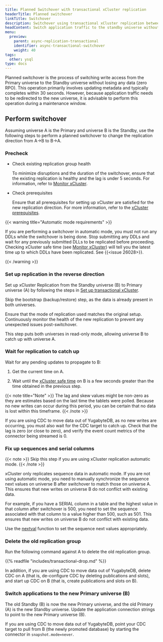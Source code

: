 ```yaml
---
title: Planned Switchover with transactional xCluster replication
headerTitle: Planned switchover
linkTitle: Switchover
description: Switchover using transactional xCluster replication between universes
headContent: Switch application traffic to the standby universe without data loss
menu:
  preview:
    parent: async-replication-transactional
    identifier: async-transactional-switchover
    weight: 40
tags:
  other: ysql
type: docs
---
```


Planned switchover is the process of switching write access from the Primary universe to the Standby universe without losing any data (zero RPO). This operation primarily involves updating metadata and typically completes within 30 seconds. However, because application traffic needs to be redirected to the new universe, it is advisable to perform this operation during a maintenance window.

## Perform switchover

Assuming universe A is the Primary and universe B is the Standby, use the following steps to perform a planned switchover to change the replication direction from A->B to B->A.

### Precheck

- Check existing replication group health

  To minimize disruptions and the duration of the switchover, ensure that the existing replication is healthy and the lag is under 5 seconds. For information, refer to [Monitor xCluster](../../../../launch-and-manage/monitor-and-alert/xcluster-monitor/).

- Check prerequisites

  Ensure that all prerequisites for setting up xCluster are satisfied for the new replication direction. For more information, refer to the [xCluster prerequisites](../#prerequisites).

{{< warning title="Automatic mode requirements" >}}

If you are performing a switchover in automatic mode, you must not run any DDLs while the switchover is being done.  Stop submitting any DDLs and wait for any previously submitted DLLs to be replicated before proceeding.  Checking xCluster safe time (see [Monitor xCluster](../../../../launch-and-manage/monitor-and-alert/xcluster-monitor/)) will tell you the latest time up to which DDLs have been replicated. See {{<issue 26028>}}.

{{< /warning >}}

### Set up replication in the reverse direction

Set up xCluster Replication from the Standby universe (B) to Primary universe (A) by following the steps in [Set up transactional xCluster](../../async-replication/async-transactional-setup-automatic/).

Skip the bootstrap (backup/restore) step, as the data is already present in both universes.

Ensure that the mode of replication used matches the original setup. Continuously monitor the health of the new replication to prevent any unexpected issues post-switchover.

This step puts both universes in read-only mode, allowing universe B to catch up with universe A.

### Wait for replication to catch up

Wait for any pending updates to propagate to B:

1. Get the current time on A.

1. Wait until the [xCluster safe time](../../../../launch-and-manage/monitor-and-alert/xcluster-monitor/#xcluster-safe-time) on B is a few seconds greater than the time obtained in the previous step.

{{< note title="Note" >}}
The lag and skew values might be non-zero as they are estimates based on the last time the tablets were polled. Because no new writes can occur during this period, you can be certain that no data is lost within this timeframe.
{{< /note >}}

If you are using CDC to move data out of YugabyteDB, as no new writes are occurring, you must also wait for the CDC target to catch up. Check that the lag is zero (or close to zero), and verify the event count metrics of the connector being streamed is 0.

### Fix up sequences and serial columns

{{< note >}}
Skip this step if you are using xCluster replication automatic mode.
{{< /note >}}

xCluster only replicates sequence data in automatic mode.  If you are not using automatic mode, you need to manually synchronize the sequence next values on universe B after switchover to match those on universe A. This ensures that new writes on universe B do not conflict with existing data.

For example, if you have a SERIAL column in a table and the highest value in that column after switchover is 500, you need to set the sequence associated with that column to a value higher than 500, such as 501. This ensures that new writes on universe B do not conflict with existing data.

Use the [nextval](../../../../api/ysql/exprs/sequence_functions/func_nextval/) function to set the sequence next values appropriately.

### Delete the old replication group

Run the following command against A to delete the old replication group.

{{% readfile "includes/transactional-drop.md" %}}

In addition, if you are using CDC to move data out of YugabyteDB, 
delete CDC on A (that is, de-configure CDC by deleting publications and slots), and start up CDC on B (that is, create publications and slots on B).

### Switch applications to the new Primary universe (B)

The old Standby (B) is now the new Primary universe, and the old Primary (A) is the new Standby universe. Update the application connection strings to point to the new Primary universe (B).

If you are using CDC to move data out of YugabyteDB, point your CDC target to pull from B (the newly promoted database) by starting the connector in `snapshot.mode=never`.


